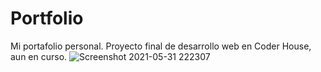# Portfolio
Mi portafolio personal.
Proyecto final de desarrollo web en Coder House, aun en curso.
![Screenshot 2021-05-31 222307](https://user-images.githubusercontent.com/81161385/120254659-b557a100-c260-11eb-8cd9-9f7543793d4b.jpg)
